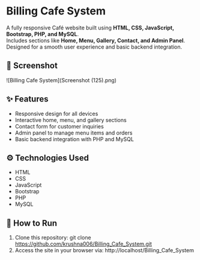 # Billing Cafe System

A fully responsive Café website built using **HTML, CSS, JavaScript, Bootstrap, PHP, and MySQL**.  
Includes sections like **Home, Menu, Gallery, Contact, and Admin Panel**.  
Designed for a smooth user experience and basic backend integration.

## 📸 Screenshot
![Billing Cafe System](Screenshot (125).png)

## ✨ Features
- Responsive design for all devices
- Interactive home, menu, and gallery sections
- Contact form for customer inquiries
- Admin panel to manage menu items and orders
- Basic backend integration with PHP and MySQL

## ⚙️ Technologies Used
- HTML  
- CSS  
- JavaScript  
- Bootstrap  
- PHP  
- MySQL

## 🚀 How to Run
1. Clone this repository:
    git clone https://github.com/krushna006/Billing_Cafe_System.git
2. Access the site in your browser via:
   http://localhost/Billing_Cafe_System

